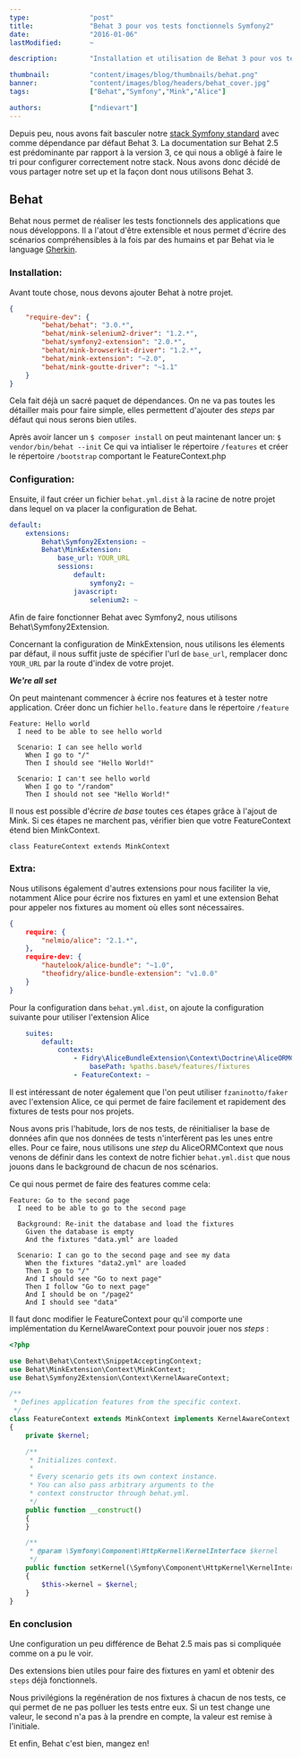 ```yaml
---
type:               "post"
title:              "Behat 3 pour vos tests fonctionnels Symfony2"
date:               "2016-01-06"
lastModified:       ~

description:        "Installation et utilisation de Behat 3 pour vos tests fonctionnels Symfony2"

thumbnail:          "content/images/blog/thumbnails/behat.png"
banner:             "content/images/blog/headers/behat_cover.jpg"
tags:               ["Behat","Symfony","Mink","Alice"]

authors:            ["ndievart"]
---
```


Depuis peu, nous avons fait basculer notre [stack Symfony standard](https://github.com/Elao/symfony-standard) avec comme dépendance par défaut Behat 3.
La documentation sur Behat 2.5 est prédominante par rapport à la version 3, ce qui nous a obligé à faire le tri pour configurer correctement notre stack.
Nous avons donc décidé de vous partager notre set up et la façon dont nous utilisons Behat 3.
<!--more-->
## Behat ##
Behat nous permet de réaliser les tests fonctionnels des applications que nous développons. Il a l'atout d'être extensible et nous permet d'écrire des scénarios compréhensibles à la fois par des humains et par Behat via le language [Gherkin](http://docs.behat.org/en/latest/guides/1.gherkin.html).

### Installation: ###
Avant toute chose, nous devons ajouter Behat à notre projet.

```json
{
    "require-dev": {
        "behat/behat": "3.0.*",
        "behat/mink-selenium2-driver": "1.2.*",
        "behat/symfony2-extension": "2.0.*",
        "behat/mink-browserkit-driver": "1.2.*",
        "behat/mink-extension": "~2.0",
        "behat/mink-goutte-driver": "~1.1"
    }
}
```

Cela fait déjà un sacré paquet de dépendances. On ne va pas toutes les détailler mais pour faire simple, elles permettent d'ajouter des _steps_ par défaut qui nous serons bien utiles.

Après avoir lancer un `$ composer install` on peut maintenant lancer un:
`$ vendor/bin/behat --init`
Ce qui va intialiser le répertoire `/features` et créer le répertoire `/bootstrap` comportant le FeatureContext.php


### Configuration: ###
Ensuite, il faut créer un fichier `behat.yml.dist` à la racine de notre projet dans lequel on va placer la configuration de Behat.

```yaml
default:
    extensions:
        Behat\Symfony2Extension: ~
        Behat\MinkExtension:
            base_url: YOUR_URL
            sessions:
                default:
                    symfony2: ~
                javascript:
                    selenium2: ~
```

Afin de faire fonctionner Behat avec Symfony2, nous utilisons Behat\Symfony2Extension.

Concernant la configuration de MinkExtension, nous utilisons les élements par défaut, il nous suffit juste de spécifier l'url de `base_url`, remplacer donc `YOUR_URL` par la route d'index de votre projet.

***We're all set***

On peut maintenant commencer à écrire nos features et à tester notre application. Créer donc un fichier `hello.feature` dans le répertoire `/feature`
```gherkin
Feature: Hello world
  I need to be able to see hello world

  Scenario: I can see hello world
    When I go to "/"
    Then I should see "Hello World!"

  Scenario: I can't see hello world
    When I go to "/random"
    Then I should not see "Hello World!"
```

Il nous est possible d'écrire _de base_ toutes ces étapes grâce à l'ajout de Mink. Si ces étapes ne marchent pas, vérifier bien que votre FeatureContext étend bien MinkContext.

`class FeatureContext extends MinkContext`


### Extra: ###
Nous utilisons également d'autres extensions pour nous faciliter la vie, notamment Alice pour écrire nos fixtures en yaml et une extension Behat pour appeler nos fixtures au moment où elles sont nécessaires.

```json
{
    require: {
        "nelmio/alice": "2.1.*",
    },
    require-dev: {
        "hautelook/alice-bundle": "~1.0",
        "theofidry/alice-bundle-extension": "v1.0.0"
    }
}
```

Pour la configuration dans `behat.yml.dist`, on ajoute la configuration suivante pour utiliser l'extension Alice
```yaml
    suites:
        default:
            contexts:
                - Fidry\AliceBundleExtension\Context\Doctrine\AliceORMContext:
                    basePath: %paths.base%/features/fixtures
                - FeatureContext: ~
```

Il est intéressant de noter également que l'on peut utiliser `fzaninotto/faker` avec l'extension Alice, ce qui permet de faire facilement et rapidement des fixtures de tests pour nos projets.

Nous avons pris l'habitude, lors de nos tests, de réinitialiser la base de données afin que nos données de tests n'interfèrent pas les unes entre elles. Pour ce faire, nous utilisons une _step_ du AliceORMContext que nous venons de définir dans les context de notre fichier `behat.yml.dist` que nous jouons dans le background de chacun de nos scénarios.

Ce qui nous permet de faire des features comme cela:

```gherkin
Feature: Go to the second page
  I need to be able to go to the second page

  Background: Re-init the database and load the fixtures
    Given the database is empty
    And the fixtures "data.yml" are loaded

  Scenario: I can go to the second page and see my data
    When the fixtures "data2.yml" are loaded
    Then I go to "/"
    And I should see "Go to next page"
    Then I follow "Go to next page"
    And I should be on "/page2"
    And I should see "data"
```

Il faut donc modifier le FeatureContext pour qu'il comporte une implémentation du KernelAwareContext pour pouvoir jouer nos _steps_ :
```php
<?php

use Behat\Behat\Context\SnippetAcceptingContext;
use Behat\MinkExtension\Context\MinkContext;
use Behat\Symfony2Extension\Context\KernelAwareContext;

/**
 * Defines application features from the specific context.
 */
class FeatureContext extends MinkContext implements KernelAwareContext, SnippetAcceptingContext
{
    private $kernel;

    /**
     * Initializes context.
     *
     * Every scenario gets its own context instance.
     * You can also pass arbitrary arguments to the
     * context constructor through behat.yml.
     */
    public function __construct()
    {
    }

    /**
     * @param \Symfony\Component\HttpKernel\KernelInterface $kernel
     */
    public function setKernel(\Symfony\Component\HttpKernel\KernelInterface $kernel)
    {
        $this->kernel = $kernel;
    }
}
```


### En conclusion ###
Une configuration un peu différence de Behat 2.5 mais pas si compliquée comme on a pu le voir.

Des extensions bien utiles pour faire des fixtures en yaml et obtenir des `steps` déjà fonctionnels.

Nous privilégions la regénération de nos fixtures à chacun de nos tests, ce qui permet de ne pas polluer les tests entre eux. Si un test change une valeur, le second n'a pas à la prendre en compte, la valeur est remise à l'initiale.

Et enfin, Behat c'est bien, mangez en!
